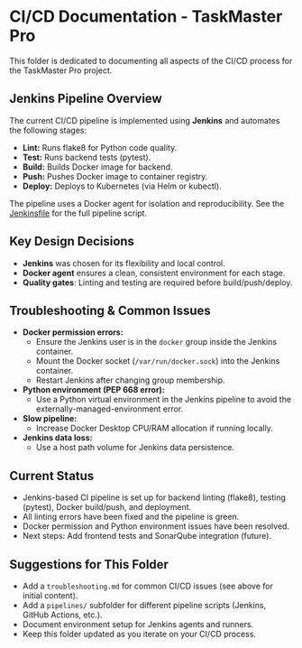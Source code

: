 # CI/CD Documentation - TaskMaster Pro

This folder is dedicated to documenting all aspects of the CI/CD process for the TaskMaster Pro project.

## Jenkins Pipeline Overview

The current CI/CD pipeline is implemented using **Jenkins** and automates the following stages:

- **Lint:** Runs flake8 for Python code quality.
- **Test:** Runs backend tests (pytest).
- **Build:** Builds Docker image for backend.
- **Push:** Pushes Docker image to container registry.
- **Deploy:** Deploys to Kubernetes (via Helm or kubectl).

The pipeline uses a Docker agent for isolation and reproducibility. See the [Jenkinsfile](../Jenkinsfile) for the full pipeline script.

## Key Design Decisions
- **Jenkins** was chosen for its flexibility and local control.
- **Docker agent** ensures a clean, consistent environment for each stage.
- **Quality gates**: Linting and testing are required before build/push/deploy.

## Troubleshooting & Common Issues

- **Docker permission errors:**
  - Ensure the Jenkins user is in the `docker` group inside the Jenkins container.
  - Mount the Docker socket (`/var/run/docker.sock`) into the Jenkins container.
  - Restart Jenkins after changing group membership.
- **Python environment (PEP 668 error):**
  - Use a Python virtual environment in the Jenkins pipeline to avoid the externally-managed-environment error.
- **Slow pipeline:**
  - Increase Docker Desktop CPU/RAM allocation if running locally.
- **Jenkins data loss:**
  - Use a host path volume for Jenkins data persistence.

## Current Status
- Jenkins-based CI pipeline is set up for backend linting (flake8), testing (pytest), Docker build/push, and deployment.
- All linting errors have been fixed and the pipeline is green.
- Docker permission and Python environment issues have been resolved.
- Next steps: Add frontend tests and SonarQube integration (future).

## Suggestions for This Folder
- Add a `troubleshooting.md` for common CI/CD issues (see above for initial content).
- Add a `pipelines/` subfolder for different pipeline scripts (Jenkins, GitHub Actions, etc.).
- Document environment setup for Jenkins agents and runners.
- Keep this folder updated as you iterate on your CI/CD process. 